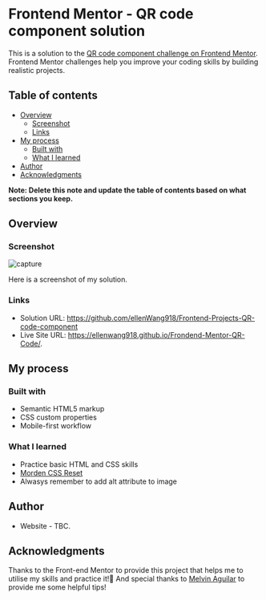 # Frontend Mentor - QR code component solution

This is a solution to the [QR code component challenge on Frontend Mentor](https://www.frontendmentor.io/challenges/qr-code-component-iux_sIO_H). Frontend Mentor challenges help you improve your coding skills by building realistic projects. 

## Table of contents

- [Overview](#overview)
  - [Screenshot](#screenshot)
  - [Links](#links)
- [My process](#my-process)
  - [Built with](#built-with)
  - [What I learned](#what-i-learned)
- [Author](#author)
- [Acknowledgments](#acknowledgments)

**Note: Delete this note and update the table of contents based on what sections you keep.**

## Overview

### Screenshot

![capture](https://user-images.githubusercontent.com/93024036/218293447-13d2438c-902c-464f-b349-e749bce110bd.PNG)

Here is a screenshot of my solution.

### Links

- Solution URL: https://github.com/ellenWang918/Frontend-Projects-QR-code-component
- Live Site URL: https://ellenwang918.github.io/Frondend-Mentor-QR-Code/.

## My process

### Built with

- Semantic HTML5 markup
- CSS custom properties
- Mobile-first workflow


### What I learned

- Practice basic HTML and CSS skills
- [Morden CSS Reset ](https://www.joshwcomeau.com/css/custom-css-reset/)
- Alwasys remember to add alt attribute to image


## Author

- Website - TBC.

## Acknowledgments

Thanks to the Front-end Mentor to provide this project that helps me to utilise my skills and practice it!🎉
And special thanks to [Melvin Aguilar](https://www.frontendmentor.io/profile/MelvinAguilar) to provide me some helpful tips!
